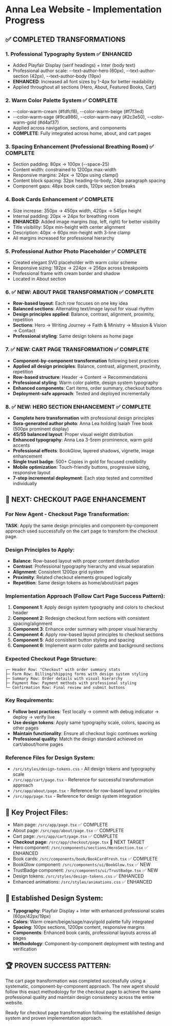 # Anna Lea Website - Implementation Progress

## ✅ COMPLETED TRANSFORMATIONS

### 1. Professional Typography System ✅ ENHANCED
- Added Playfair Display (serif headings) + Inter (body text)
- Professional author scale: --text-author-hero (60px), --text-author-section (42px), --text-author-body (19px)
- **ENHANCED**: Increased all font sizes by 1-4px for better readability
- Applied throughout all sections (Hero, About, Featured Books, Cart)

### 2. Warm Color Palette System ✅ COMPLETE
- --color-warm-cream (#fdfcf8), --color-warm-beige (#f7f3ed) 
- --color-warm-sage (#9ca986), --color-warm-navy (#2c3e50), --color-warm-gold (#d4af37)
- Applied across navigation, sections, and components
- **COMPLETE**: Fully integrated across home, about, and cart pages

### 3. Spacing Enhancement (Professional Breathing Room) ✅ COMPLETE
- Section padding: 80px → 100px (--space-25)
- Content width: constrained to 1200px max-width
- Responsive margins: 24px → 120px using clamp()
- Content block spacing: 32px heading-to-body, 24px paragraph spacing
- Component gaps: 48px book cards, 120px section breaks

### 4. Book Cards Enhancement ✅ COMPLETE
- Size increase: 350px → 450px width, 420px → 545px height  
- Internal padding: 20px → 24px for breathing room
- **ENHANCED**: Added image margins (top, left, right) for better visibility
- Title visibility: 50px min-height with center alignment
- Description: 40px → 60px min-height with 3-line clamp
- All margins increased for professional hierarchy

### 5. Professional Author Photo Placeholder ✅ COMPLETE
- Created elegant SVG placeholder with warm color scheme
- Responsive sizing: 192px → 224px → 256px across breakpoints
- Professional frame with cream border and shadow
- Located in About section

### 6. ✅ NEW: ABOUT PAGE TRANSFORMATION ✅ COMPLETE
- **Row-based layout**: Each row focuses on one key idea
- **Balanced sections**: Alternating text/image layout for visual rhythm
- **Design principles applied**: Balance, contrast, alignment, proximity, repetition
- **Sections**: Hero → Writing Journey → Faith & Ministry → Mission & Vision → Contact
- **Professional styling**: Same design tokens as home page

### 7. ✅ NEW: CART PAGE TRANSFORMATION ✅ COMPLETE
- **Component-by-component transformation** following best practices
- **Applied all design principles**: Balance, contrast, alignment, proximity, repetition
- **Row-based structure**: Header → Content → Recommendations
- **Professional styling**: Warm color palette, design system typography
- **Enhanced components**: Cart items, order summary, checkout buttons
- **Deployment-safe approach**: Tested and deployed incrementally

### 8. ✅ NEW: HERO SECTION ENHANCEMENT ✅ COMPLETE
- **Complete hero transformation** with professional design principles
- **Sora-generated author photo**: Anna Lea holding Isaiah Tree book (500px prominent display)
- **45/55 balanced layout**: Proper visual weight distribution
- **Enhanced typography**: Anna Lea 3-5rem prominence, warm gold accents
- **Professional effects**: BookGlow, layered shadows, vignette, image enhancement
- **Single trust badge**: 500+ Copies in gold for focused credibility
- **Mobile optimization**: Touch-friendly buttons, progressive sizing, responsive layout
- **7-step incremental deployment**: Each step tested and committed individually

## 🎯 NEXT: CHECKOUT PAGE ENHANCEMENT

### For New Agent - Checkout Page Transformation:

**TASK**: Apply the same design principles and component-by-component approach used successfully on the cart page to transform the checkout page.

### Design Principles to Apply:
- **Balance**: Row-based layout with proper content distribution
- **Contrast**: Professional typography hierarchy and visual separation  
- **Alignment**: Consistent 1200px grid system
- **Proximity**: Related checkout elements grouped logically
- **Repetition**: Same design tokens as home/about/cart pages

### Implementation Approach (Follow Cart Page Success Pattern):
1. **Component 1**: Apply design system typography and colors to checkout header
2. **Component 2**: Redesign checkout form sections with consistent spacing/alignment
3. **Component 3**: Enhance order summary with proper visual hierarchy
4. **Component 4**: Apply row-based layout principles to checkout sections
5. **Component 5**: Add consistent button styling and spacing
6. **Component 6**: Implement warm color palette and background sections

### Expected Checkout Page Structure:
```
┌─ Header Row: "Checkout" with order summary stats
├─ Form Row: Billing/shipping forms with design system styling  
├─ Summary Row: Order details with visual hierarchy
├─ Payment Row: Payment methods with professional styling
└─ Confirmation Row: Final review and submit buttons
```

### Key Requirements:
- **Follow best practices**: Test locally → commit with debug indicator → deploy → verify live
- **Use design tokens**: Apply same typography scale, colors, spacing as other pages
- **Maintain functionality**: Ensure all checkout logic continues working
- **Professional quality**: Match the design standard achieved on cart/about/home pages

### Reference Files for Design System:
- `/src/styles/design-tokens.css` - All design tokens and typography scale
- `/src/app/cart/page.tsx` - Reference for successful transformation approach
- `/src/app/about/page.tsx` - Reference for row-based layout principles
- `/src/app/page.tsx` - Reference for design system integration

## 📁 Key Project Files:
- Main page: `/src/app/page.tsx` ✅ COMPLETE
- About page: `/src/app/about/page.tsx` ✅ COMPLETE  
- Cart page: `/src/app/cart/page.tsx` ✅ COMPLETE
- **Checkout page**: `/src/app/checkout/page.tsx` 🎯 NEXT TARGET
- Hero component: `/src/components/sections/HeroSection.tsx` ✅ ENHANCED
- Book cards: `/src/components/book/BookCardFresh.tsx` ✅ COMPLETE
- BookGlow component: `/src/components/ui/BookGlow.tsx` ✅ NEW
- TrustBadge component: `/src/components/ui/TrustBadge.tsx` ✅ NEW
- Design tokens: `/src/styles/design-tokens.css` ✅ ENHANCED
- Enhanced animations: `/src/styles/animations.css` ✅ ENHANCED

## 🎨 Established Design System:
- **Typography**: Playfair Display + Inter with enhanced professional scales (60px/42px/19px)
- **Colors**: Warm cream/beige/sage/navy/gold palette fully integrated
- **Spacing**: 100px sections, 1200px content, responsive margins
- **Components**: Enhanced book cards, professional layouts across all pages
- **Methodology**: Component-by-component deployment with testing and verification

## 🏆 PROVEN SUCCESS PATTERN:
The cart page transformation was completed successfully using a systematic, component-by-component approach. The new agent should follow this exact methodology for the checkout page to achieve the same professional quality and maintain design consistency across the entire website.

Ready for checkout page transformation following the established design system and proven implementation approach.